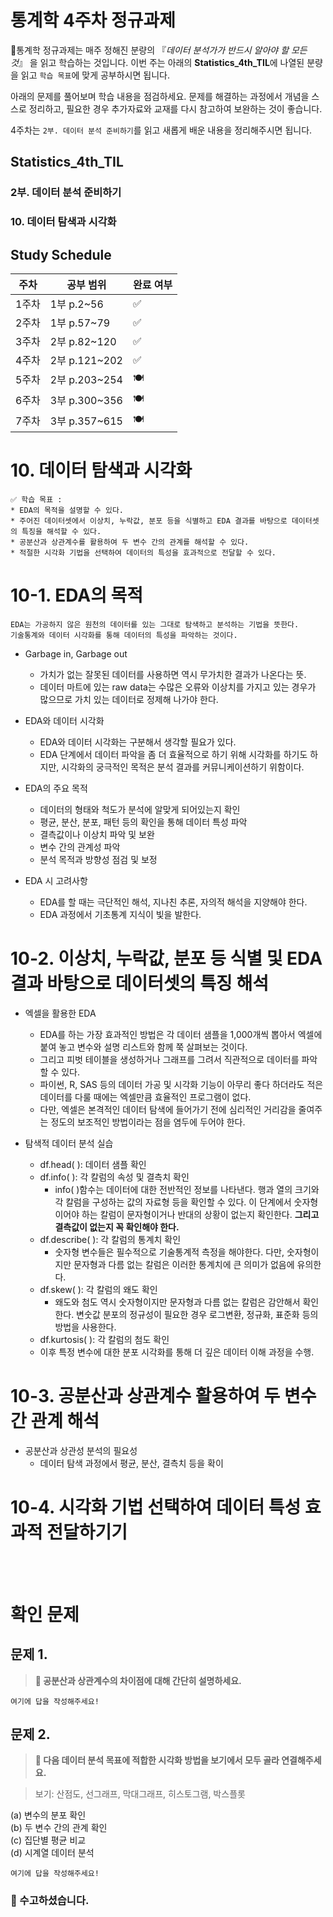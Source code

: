 # 통계학 4주차 정규과제

📌통계학 정규과제는 매주 정해진 분량의 『*데이터 분석가가 반드시 알아야 할 모든 것*』 을 읽고 학습하는 것입니다. 이번 주는 아래의 **Statistics_4th_TIL**에 나열된 분량을 읽고 `학습 목표`에 맞게 공부하시면 됩니다.

아래의 문제를 풀어보며 학습 내용을 점검하세요. 문제를 해결하는 과정에서 개념을 스스로 정리하고, 필요한 경우 추가자료와 교재를 다시 참고하여 보완하는 것이 좋습니다.

4주차는 `2부. 데이터 분석 준비하기`를 읽고 새롭게 배운 내용을 정리해주시면 됩니다.


## Statistics_4th_TIL

### 2부. 데이터 분석 준비하기
### 10. 데이터 탐색과 시각화



## Study Schedule

|주차 | 공부 범위     | 완료 여부 |
|----|----------------|----------|
|1주차| 1부 p.2~56     | ✅      |
|2주차| 1부 p.57~79    | ✅      | 
|3주차| 2부 p.82~120   | ✅      | 
|4주차| 2부 p.121~202  | ✅      | 
|5주차| 2부 p.203~254  | 🍽️      | 
|6주차| 3부 p.300~356  | 🍽️      | 
|7주차| 3부 p.357~615  | 🍽️      | 

<!-- 여기까진 그대로 둬 주세요-->

# 10. 데이터 탐색과 시각화

```
✅ 학습 목표 :
* EDA의 목적을 설명할 수 있다.
* 주어진 데이터셋에서 이상치, 누락값, 분포 등을 식별하고 EDA 결과를 바탕으로 데이터셋의 특징을 해석할 수 있다.
* 공분산과 상관계수를 활용하여 두 변수 간의 관계를 해석할 수 있다.
* 적절한 시각화 기법을 선택하여 데이터의 특성을 효과적으로 전달할 수 있다.
```
<!-- 새롭게 배운 내용을 자유롭게 정리해주세요.-->

# 10-1. EDA의 목적
```
EDA는 가공하지 않은 원천의 데이터를 있는 그대로 탐색하고 분석하는 기법을 뜻한다.
기술통계와 데이터 시각화를 통해 데이터의 특성을 파악하는 것이다.
```
* Garbage in, Garbage out
  * 가치가 없는 잘못된 데이터를 사용하면 역시 무가치한 결과가 나온다는 뜻.
  * 데이터 마트에 있는 raw data는 수많은 오류와 이상치를 가지고 있는 경우가 많으므로 가치 있는 데이터로 정제해 나가야 한다.

* EDA와 데이터 시각화
  * EDA와 데이터 시각화는 구분해서 생각할 필요가 있다.
  * EDA 단계에서 데이터 파악을 좀 더 효율적으로 하기 위해 시각화를 하기도 하지만, 시각화의 궁극적인 목적은 분석 결과를 커뮤니케이션하기 위함이다.

* EDA의 주요 목적
  * 데이터의 형태와 척도가 분석에 알맞게 되어있는지 확인
  * 평균, 분산, 분포, 패턴 등의 확인을 통해 데이터 특성 파악
  * 결측값이나 이상치 파악 및 보완
  * 변수 간의 관계성 파악
  * 분석 목적과 방향성 점검 및 보정

* EDA 시 고려사항
  * EDA를 할 때는 극단적인 해석, 지나친 추론, 자의적 해석을 지양해야 한다.
  * EDA 과정에서 기초통계 지식이 빛을 발한다.

# 10-2. 이상치, 누락값, 분포 등 식별 및 EDA 결과 바탕으로 데이터셋의 특징 해석

* 엑셀을 활용한 EDA
  * EDA를 하는 가장 효과적인 방법은 각 데이터 샘플을 1,000개씩 뽑아서 엑셀에 붙여 놓고 변수와 설명 리스트와 함께 쭉 살펴보는 것이다.
  * 그리고 피벗 테이블을 생성하거나 그래프를 그려서 직관적으로 데이터를 파악할 수 있다.
  * 파이썬, R, SAS 등의 데이터 가공 및 시각화 기능이 아무리 좋다 하더라도 적은 데이터를 다룰 때에는 엑셀만큼 효율적인 프로그램이 없다.
  * 다만, 엑셀은 본격적인 데이터 탐색에 들어가기 전에 심리적인 거리감을 줄여주는 정도의 보조적인 방법이라는 점을 염두에 두어야 한다.

* 탐색적 데이터 분석 실습
  * df.head( ): 데이터 샘플 확인
  * df.info( ): 각 칼럼의 속성 및 결측치 확인
    * info( )함수는 데이터에 대한 전반적인 정보를 나타낸다. 행과 열의 크기와 각 칼럼을 구성하는 값의 자료형 등을 확인할 수 있다. 이 단계에서 숫자형이어야 하는 칼럼이 문자형이거나 반대의 상황이 없는지 확인한다. **그리고 결측값이 없는지 꼭 확인해야 한다.**
  * df.describe( ): 각 칼럼의 통계치 확인
    * 숫자형 변수들은 필수적으로 기술통계적 측정을 해야한다. 다만, 숫자형이지만 문자형과 다름 없는 칼럼은 이러한 통계치에 큰 의미가 없음에 유의한다.
  * df.skew( ): 각 칼럼의 왜도 확인
    * 왜도와 첨도 역시 숫자형이지만 문자형과 다름 없는 칼럼은 감안해서 확인한다. 변숫값 분포의 정규성이 필요한 경우 로그변환, 정규화, 표준화 등의 방법을 사용한다.
  * df.kurtosis( ): 각 칼럼의 첨도 확인
  * 이후 특정 변수에 대한 분포 시각화를 통해 더 깊은 데이터 이해 과정을 수행.

# 10-3. 공분산과 상관계수 활용하여 두 변수 간 관계 해석
* 공분산과 상관성 분석의 필요성
  * 데이터 탐색 과정에서 평균, 분산, 결측치 등을 확이

# 10-4. 시각화 기법 선택하여 데이터 특성 효과적 전달하기기

<br>
<br>

# 확인 문제

## 문제 1.
> **🧚 공분산과 상관계수의 차이점에 대해 간단히 설명하세요.**

```
여기에 답을 작성해주세요!
```

## 문제 2.
> **🧚 다음 데이터 분석 목표에 적합한 시각화 방법을 보기에서 모두 골라 연결해주세요.**

> 보기: 산점도, 선그래프, 막대그래프, 히스토그램, 박스플롯

(a) 변수의 분포 확인   
(b) 두 변수 간의 관계 확인   
(c) 집단별 평균 비교   
(d) 시계열 데이터 분석

<!--중복 가능-->

```
여기에 답을 작성해주세요!
```


### 🎉 수고하셨습니다.